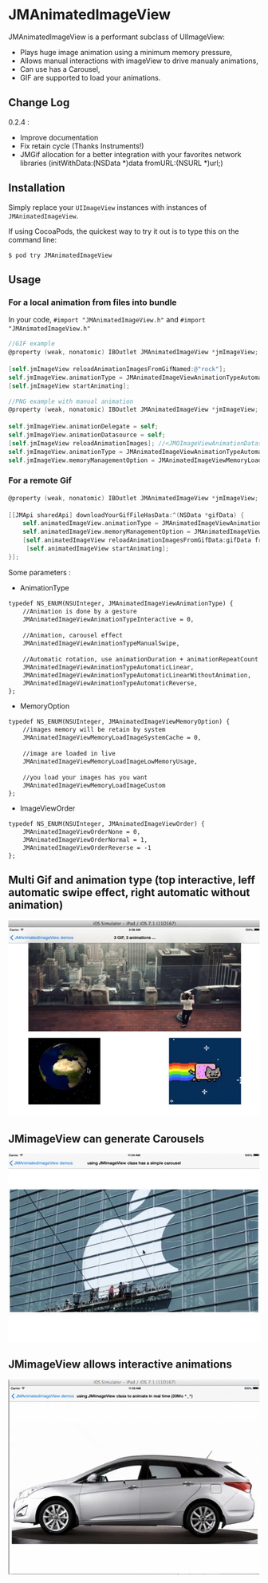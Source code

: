 JMAnimatedImageView 
==================

JMAnimatedImageView is a performant subclass of UIImageView:

- Plays huge image animation using a minimum memory pressure,
- Allows manual interactions with imageView to drive manualy animations,
- Can use has a Carousel, 
- GIF are supported to load your animations.

## Change Log

0.2.4 : 

- Improve documentation
- Fix retain cycle (Thanks Instruments!)
- JMGif allocation for a better integration with your favorites network libraries (initWithData:(NSData *)data fromURL:(NSURL *)url;)


## Installation 

Simply replace your `UIImageView` instances with instances of `JMAnimatedImageView`.

If using CocoaPods, the quickest way to try it out is to type this on the command line:

```shell
$ pod try JMAnimatedImageView
```

## Usage
### For a local animation from files into bundle

In your code, `#import "JMAnimatedImageView.h"` and `#import "JMAnimatedImageView.h"` 

```objective-c
//GIF example
@property (weak, nonatomic) IBOutlet JMAnimatedImageView *jmImageView;

[self.jmImageView reloadAnimationImagesFromGifNamed:@"rock"];
self.jmImageView.animationType = JMAnimatedImageViewAnimationTypeAutomaticLinearWithoutAnimation;
[self.jmImageView startAnimating];
```

```objective-c
//PNG example with manual animation
@property (weak, nonatomic) IBOutlet JMAnimatedImageView *jmImageView;

self.jmImageView.animationDelegate = self;
self.jmImageView.animationDatasource = self;
[self.jmImageView reloadAnimationImages]; //<JMOImageViewAnimationDatasource>
self.jmImageView.animationType = JMAnimatedImageViewAnimationTypeAutomaticLinearWithoutAnimation;
self.jmImageView.memoryManagementOption = JMAnimatedImageViewMemoryLoadImageLowMemoryUsage;
```

### For a remote Gif

```objective-c
@property (weak, nonatomic) IBOutlet JMAnimatedImageView *jmImageView;

[[JMApi sharedApi] downloadYourGifFileHasData:^(NSData *gifData) {
	self.animatedImageView.animationType = JMAnimatedImageViewAnimationTypeAutomaticLinearWithoutTransition;
    self.animatedImageView.memoryManagementOption = JMAnimatedImageViewMemoryLoadImageLowMemoryUsage;
   	[self.animatedImageView reloadAnimationImagesFromGifData:gifData fromUrl:url];
     [self.animatedImageView startAnimating];
}];	
```

Some parameters : 

* AnimationType
```objc
typedef NS_ENUM(NSUInteger, JMAnimatedImageViewAnimationType) {
    //Animation is done by a gesture
    JMAnimatedImageViewAnimationTypeInteractive = 0,
    
    //Animation, carousel effect
    JMAnimatedImageViewAnimationTypeManualSwipe, 
    
    //Automatic rotation, use animationDuration + animationRepeatCount
    JMAnimatedImageViewAnimationTypeAutomaticLinear,    
    JMAnimatedImageViewAnimationTypeAutomaticLinearWithoutAnimation,
    JMAnimatedImageViewAnimationTypeAutomaticReverse,
};
```

* MemoryOption
```objc
typedef NS_ENUM(NSUInteger, JMAnimatedImageViewMemoryOption) {
    //images memory will be retain by system
    JMAnimatedImageViewMemoryLoadImageSystemCache = 0, 
    
    //image are loaded in live
    JMAnimatedImageViewMemoryLoadImageLowMemoryUsage,
    
    //you load your images has you want
    JMAnimatedImageViewMemoryLoadImageCustom
};
```

* ImageViewOrder

```objc
typedef NS_ENUM(NSUInteger, JMAnimatedImageViewOrder) {
    JMAnimatedImageViewOrderNone = 0,
    JMAnimatedImageViewOrderNormal = 1,
    JMAnimatedImageViewOrderReverse = -1
};
```

## Multi Gif and animation type (top interactive, leff automatic swipe effect, right automatic without animation)

![Image](./Screens/gif_experiments.gif "Multi Gif")

##  JMimageView can generate Carousels

![Image](./Screens/JMimageViewCarousel.gif "Carousel Demo")

##  JMimageView allows interactive animations

![Image](./Screens/JMImageViewRotation.gif "Rotation Demo")

